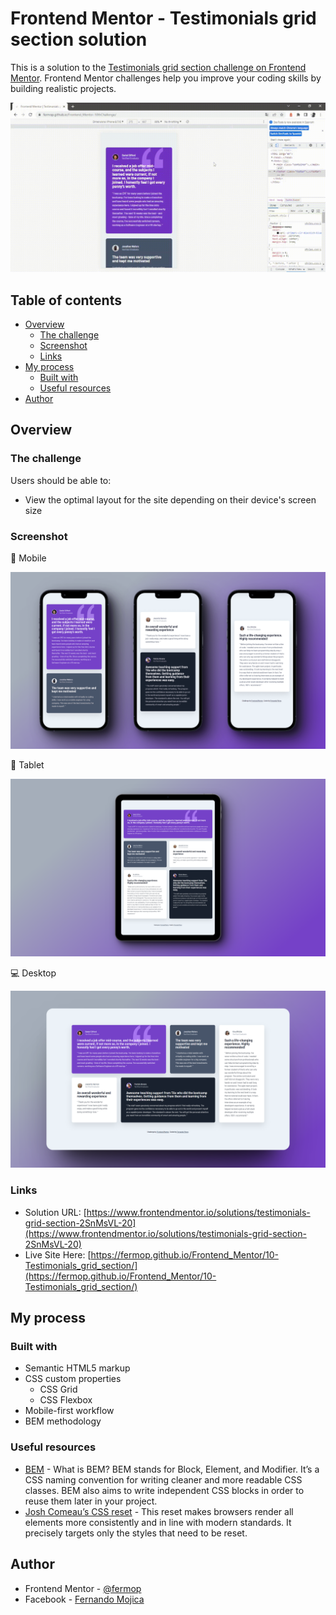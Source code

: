 # Frontend Mentor - Testimonials grid section solution

This is a solution to the [Testimonials grid section challenge on Frontend Mentor](https://www.frontendmentor.io/challenges/testimonials-grid-section-Nnw6J7Un7). Frontend Mentor challenges help you improve your coding skills by building realistic projects.

![sample](./assets/video/sample.gif)

## Table of contents

- [Overview](#overview)
  - [The challenge](#the-challenge)
  - [Screenshot](#screenshot)
  - [Links](#links)
- [My process](#my-process)
  - [Built with](#built-with)
  - [Useful resources](#useful-resources)
- [Author](#author)

## Overview

### The challenge

Users should be able to:

- View the optimal layout for the site depending on their device's screen size

### Screenshot

📱 Mobile

![Mobile](./assets/images/mobile.png)

📱 Tablet

![Tablet](./assets/images/tablet.png)

💻 Desktop

![Desktop](./assets/images/desktop.png)

### Links

- Solution URL: [https://www.frontendmentor.io/solutions/testimonials-grid-section-2SnMsVL-20](https://www.frontendmentor.io/solutions/testimonials-grid-section-2SnMsVL-20)
- Live Site Here: [https://fermop.github.io/Frontend_Mentor/10-Testimonials_grid_section/](https://fermop.github.io/Frontend_Mentor/10-Testimonials_grid_section/)

## My process

### Built with

- Semantic HTML5 markup
- CSS custom properties
  - CSS Grid
  - CSS Flexbox
- Mobile-first workflow
- BEM methodology

### Useful resources

- [BEM](https://9elements.com/bem-cheat-sheet/) - What is BEM? BEM stands for Block, Element, and Modifier. It’s a CSS naming convention for writing cleaner and more readable CSS classes. BEM also aims to write independent CSS blocks in order to reuse them later in your project.
- [Josh Comeau’s CSS reset](https://www.joshwcomeau.com/css/custom-css-reset/) - This reset makes browsers render all elements more consistently and in line with modern standards. It precisely targets only the styles that need to be reset.

## Author

- Frontend Mentor - [@fermop](https://www.frontendmentor.io/profile/fermop)
- Facebook - [Fernando Mojica](https://www.facebook.com/fernando.mojica.758737/)